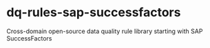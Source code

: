 # dq-rules-sap-successfactors
Cross-domain open-source data quality rule library starting with SAP SuccessFactors
